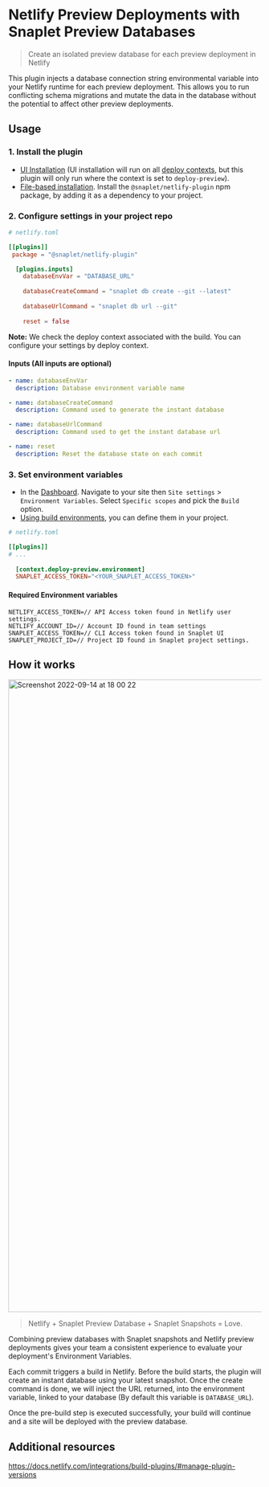 # Netlify Preview Deployments with Snaplet Preview Databases

> Create an isolated preview database for each preview deployment in Netlify

This plugin injects a database connection string environmental variable into your Netlify runtime for each preview deployment. This allows you to run conflicting schema migrations and mutate the data in the database without the potential to affect other preview deployments.

## Usage

### 1. Install the plugin

- [UI Installation](https://docs.netlify.com/integrations/build-plugins/#ui-installation) (UI installation will run on all [deploy contexts](https://docs.netlify.com/site-deploys/overview/#deploy-contexts), but this plugin will only run where the context is set to `deploy-preview`).
- [File-based installation](https://docs.netlify.com/integrations/build-plugins/#ui-installation). Install the `@snaplet/netlify-plugin` npm package, by adding it as a dependency to your project.

### 2. Configure settings in your project repo

```toml
# netlify.toml

[[plugins]]
 package = "@snaplet/netlify-plugin"

  [plugins.inputs]
    databaseEnvVar = "DATABASE_URL"
    
    databaseCreateCommand = "snaplet db create --git --latest"
    
    databaseUrlCommand = "snaplet db url --git"
    
    reset = false
```
**Note:** We check the deploy context associated with the build. You can configure your settings by deploy context.

#### Inputs (All inputs are optional)

```yaml
- name: databaseEnvVar
  description: Database environment variable name

- name: databaseCreateCommand
  description: Command used to generate the instant database

- name: databaseUrlCommand
  description: Command used to get the instant database url

- name: reset
  description: Reset the database state on each commit
```

### 3. Set environment variables

- In the [Dashboard](https://app.netlify.com/). Navigate to your site then `Site settings` > `Environment Variables`. Select `Specific scopes` and pick the `Build` option.
- [Using build environments](https://docs.netlify.com/configure-builds/file-based-configuration/#deploy-contexts), you can define them in your project.

```toml
# netlify.toml

[[plugins]]
# ...
	
  [context.deploy-preview.environment]
  SNAPLET_ACCESS_TOKEN="<YOUR_SNAPLET_ACCESS_TOKEN>"
```

#### Required Environment variables

```
NETLIFY_ACCESS_TOKEN=// API Access token found in Netlify user settings.
NETLIFY_ACCOUNT_ID=// Account ID found in team settings
SNAPLET_ACCESS_TOKEN=// CLI Access token found in Snaplet UI
SNAPLET_PROJECT_ID=// Project ID found in Snaplet project settings.
```

## How it works
<img width="1260" alt="Screenshot 2022-09-14 at 18 00 22" src="https://user-images.githubusercontent.com/39437696/190385467-0d704a59-7a89-4dba-a68b-eb8b2ca7c1fe.png">

> Netlify + Snaplet Preview Database + Snaplet Snapshots = Love.

Combining preview databases with Snaplet snapshots and Netlify preview deployments gives your team a consistent experience to evaluate your deployment's Environment Variables.

Each commit triggers a build in Netlify. Before the build starts, the plugin will create an instant database using your latest snapshot. Once the create command is done, we will inject the URL returned, into the environment variable, linked to your database (By default this variable is `DATABASE_URL`).

Once the pre-build step is executed successfully, your build will continue and a site will be deployed with the preview database.

## Additional resources

https://docs.netlify.com/integrations/build-plugins/#manage-plugin-versions
